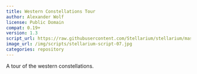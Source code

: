 ```yaml
---
title: Western Constellations Tour
author: Alexander Wolf
license: Public Domain
compat: 0.19+
version: 1.3
script_url: https://raw.githubusercontent.com/Stellarium/stellarium/master/scripts/western_constellations_tour.ssc
image_url: /img/scripts/stellarium-script-07.jpg
categories: repository
---
```

A tour of the western constellations.